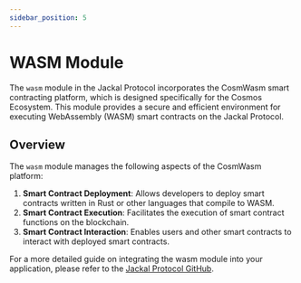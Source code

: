 ```yaml
---
sidebar_position: 5
---
```


# WASM Module

The `wasm` module in the Jackal Protocol incorporates the CosmWasm smart contracting platform, which is designed specifically for the Cosmos Ecosystem. This module provides a secure and efficient environment for executing WebAssembly (WASM) smart contracts on the Jackal Protocol.

## Overview

The `wasm` module manages the following aspects of the CosmWasm platform:

1. **Smart Contract Deployment**: Allows developers to deploy smart contracts written in Rust or other languages that compile to WASM.
2. **Smart Contract Execution**: Facilitates the execution of smart contract functions on the blockchain.
3. **Smart Contract Interaction**: Enables users and other smart contracts to interact with deployed smart contracts.

For a more detailed guide on integrating the wasm module into your application, please refer to the [Jackal Protocol GitHub](https://github.com/JackalLabs/canine-chain/blob/master/x/README.md).

